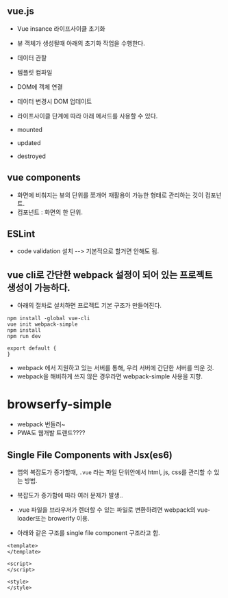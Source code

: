 ## vue.js
- Vue insance 라이프사이클 초기화
- 뷰 객체가 생성될때 아래의 초기화 작업을 수행한다.
- 데이터 관찰
- 템플릿 컴파일
- DOM에 객체 연결
- 데이터 변경시 DOM 업데이트

- 라이프사이클 단계에 따라 아래 메서드를 사용할 수 있다.
- mounted
- updated
- destroyed

## vue components
- 화면에 비춰지는 뷰의 단위를 쪼개어 재활용이 가능한 형태로 관리하는 것이 컴포넌트.
- 컴포넌트 : 화면의 한 단위.

## ESLint
- code validation 설치 --> 기본적으로 할거면 안해도 됨.



## vue cli로 간단한 webpack 설정이 되어 있는 프로젝트 생성이 가능하다.
- 아래의 절차로 설치하면 프로젝트 기본 구조가 만들어진다.

```
npm install -global vue-cli
vue init webpack-simple
npm install
npm run dev

export default {
}
```
- webpack 에서 지원하고 있는 서버를 통해, 우리 서버에 간단한 서버를 띄운 것.
- webpack을 해비하게 쓰지 않은 경우라면 webpack-simple 사용을 지향.

# browserfy-simple
- webpack 번들러~
- PWA도 웹개발 트랜드????

## Single File Components with Jsx(es6)
- 앱의 복잡도가 증가할때, `.vue` 라는 파일 단위안에서 html, js, css를 관리할 수 있는 방법.
- 복잡도가 증가함에 따라 여러 문제가 발생..
- .vue 파일을 브라우저가 렌더할 수 있는 파일로 변환하려면 webpack의 vue-loader또는 browerify 이용.

- 아래와 같은 구조를 single file component 구조라고 함.

~~~
<template>
</template>

<script>
</script>

<style>
</style>
~~~




